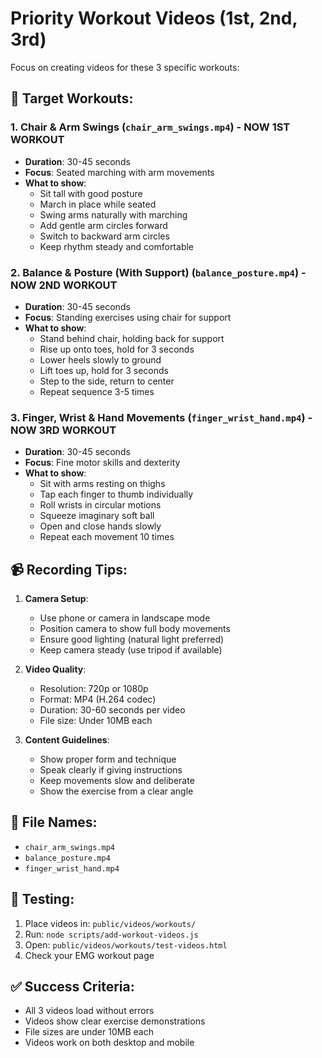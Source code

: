 # Priority Workout Videos (1st, 2nd, 3rd)

Focus on creating videos for these 3 specific workouts:

## 🎯 **Target Workouts:**

### 1. **Chair & Arm Swings** (`chair_arm_swings.mp4`) - **NOW 1ST WORKOUT**
- **Duration**: 30-45 seconds
- **Focus**: Seated marching with arm movements
- **What to show**:
  - Sit tall with good posture
  - March in place while seated
  - Swing arms naturally with marching
  - Add gentle arm circles forward
  - Switch to backward arm circles
  - Keep rhythm steady and comfortable

### 2. **Balance & Posture (With Support)** (`balance_posture.mp4`) - **NOW 2ND WORKOUT**
- **Duration**: 30-45 seconds
- **Focus**: Standing exercises using chair for support
- **What to show**:
  - Stand behind chair, holding back for support
  - Rise up onto toes, hold for 3 seconds
  - Lower heels slowly to ground
  - Lift toes up, hold for 3 seconds
  - Step to the side, return to center
  - Repeat sequence 3-5 times

### 3. **Finger, Wrist & Hand Movements** (`finger_wrist_hand.mp4`) - **NOW 3RD WORKOUT**
- **Duration**: 30-45 seconds
- **Focus**: Fine motor skills and dexterity
- **What to show**:
  - Sit with arms resting on thighs
  - Tap each finger to thumb individually
  - Roll wrists in circular motions
  - Squeeze imaginary soft ball
  - Open and close hands slowly
  - Repeat each movement 10 times

## 📹 **Recording Tips:**

1. **Camera Setup**:
   - Use phone or camera in landscape mode
   - Position camera to show full body movements
   - Ensure good lighting (natural light preferred)
   - Keep camera steady (use tripod if available)

2. **Video Quality**:
   - Resolution: 720p or 1080p
   - Format: MP4 (H.264 codec)
   - Duration: 30-60 seconds per video
   - File size: Under 10MB each

3. **Content Guidelines**:
   - Show proper form and technique
   - Speak clearly if giving instructions
   - Keep movements slow and deliberate
   - Show the exercise from a clear angle

## 📁 **File Names:**
- `chair_arm_swings.mp4`
- `balance_posture.mp4`
- `finger_wrist_hand.mp4`

## 🧪 **Testing:**
1. Place videos in: `public/videos/workouts/`
2. Run: `node scripts/add-workout-videos.js`
3. Open: `public/videos/workouts/test-videos.html`
4. Check your EMG workout page

## ✅ **Success Criteria:**
- All 3 videos load without errors
- Videos show clear exercise demonstrations
- File sizes are under 10MB each
- Videos work on both desktop and mobile
